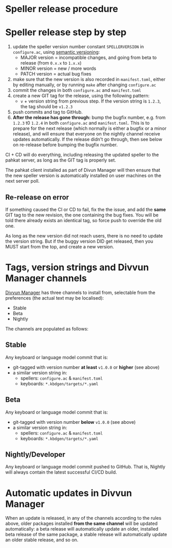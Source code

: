 # Speller release procedure

# Speller release step by step

1. update the speller version number constant `SPELLERVERSION` in `configure.ac`, using [semantic versioning](https://semver.org):
    - MAJOR version = incompatible changes, and going from beta to release (from `0.x.x` to `1.x.x`)
    - MINOR version = new / more words
    - PATCH version = actual bug fixes
1. make sure that the new version is also recorded in `manifest.toml`, either by editing manually, or by running `make` after changing `configure.ac`
1. commit the changes in both `configure.ac` and `manifest.toml`
1. create a new GIT tag for the release, using the following pattern:
    - `v` + version string from previous step. If the version string is `1.2.3`, the tag should be `v1.2.3`
1. push commits and tag to GitHub.
1. **After the release has gone through:** bump the bugfix number, e.g. from `1.2.3` t0 `1.2.4` in both `configure.ac` and `manifest.toml`. This is to prepare for the next release (which normally is either a bugfix or a minor release), and will ensure that everyone on the nightly channel receive updates automatically. If the release didn't go through, then see below on re-release before bumping the bugfix number.

CI + CD will do everything, including releasing the updated speller to the pahkat server, as long as the GIT tag is properly set.

The pahkat client installed as part of Divun Manager will then ensure that the new speller version is automatically installed on user machines on the next server poll.

## Re-release on error

If something caused the CI or CD to fail, fix the the issue, and add the **same** GIT tag to the new revision, the one containing the bug fixes. You will be told there already exists an identical tag, so force push to override the old one.

As long as the new version did not reach users, there is no need to update the version string. But if the buggy version DID get released, then you MUST start from the top, and create a new version.

# Tags, version strings and Divvun Manager channels

[Divvun Manager](https://divvun.org) has three channels to install from, selectable from the preferences (the actual text may be localised):

- Stable
- Beta
- Nightly

The channels are populated as follows:

## Stable

Any keyboard or language model commit that is:

- git-tagged with version number **at least** `v1.0.0` or **higher** (see above)
- a similar version string in:
    - spellers: `configure.ac` & `manifest.toml`
    - keyboards: `*.kbdgen/targets/*.yaml`

## Beta

Any keyboard or language model commit that is:

- git-tagged with version number **below** `v1.0.0` (see above)
- a similar version string in:
    - spellers: `configure.ac` & `manifest.toml`
    - keyboards: `*.kbdgen/targets/*.yaml`

## Nightly/Developer

Any keyboard or language model commit pushed to GitHub. That is, Nightly will always contain the
latest successful CI/CD build.

# Automatic updates in Divvun Manager

When an update is released, in any of the channels according to the rules above, older packages installed **from the same channel** will be updated automatically: a beta release will automatically update an older, installed beta release of the same package, a stable release will automatically update an older stable release, and so on.
